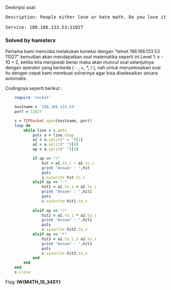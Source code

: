 Deskripsi soal:
<pre>
Description: People either love or hate math. Do you love it? Prove it! You just need to solve a bunch of equations without a mistake.

Service: 188.166.133.53:11027
</pre>

<h3>Solved by hamsterx</h3>

Pertama kami mencoba melakukan koneksi dengan "telnet 188.166.133.53 11027" kemudian akan mendapatkan soal matematika seperti ini Level 1: x - 10 = 2, ketika kita menjawab benar maka akan muncul soal selanjutnya dengan operator yang berbeda ( - , +, *, / ), nah untuk menyelesaikan soal itu dengan cepat kami membuat solvernya agar bisa diselesaikan secara automatis.

Codingnya seperti berikut : 

```ruby
	require 'socket'      

	hostname = '188.166.133.53'
	port = 11027

	s = TCPSocket.open(hostname, port)
	loop do
		while line = s.gets   
			puts a = line.chop
			a1 = a.split(" = ")[1]		
			a2 = a.split(" ")[4]		
			op = a.split(" ")[3]

			if op == "+"
				hit = a1.to_i - a2.to_i
				print "Answer : ",hit
				puts
				s.syswrite hit.to_s 			
			elsif op == "-"
				hit1 = a1.to_i + a2.to_i
				print "Answer : ",hit1
				puts
				s.syswrite hit1.to_s
				
			elsif op == "/"
				hit2 = a1.to_i * a2.to_i
				print "Answer : ",hit2
				puts
				s.syswrite hit2.to_s			
			elsif op == "*"
				hit3 = a1.to_i / a2.to_i
				print "Answer : ",hit3
				puts
				s.syswrite hit3.to_s			
			end	
		end
	end
	s.close   
```

Flag: <b>IW{M4TH_1S_34SY}</b>
